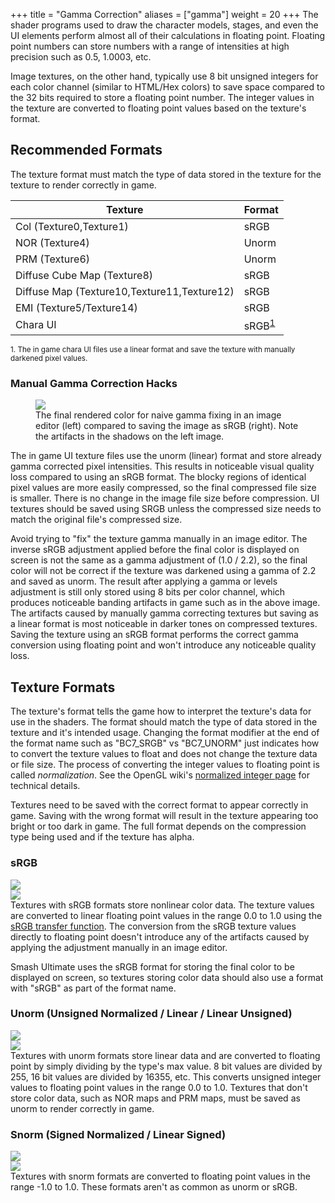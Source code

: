 +++
title = "Gamma Correction"
aliases = ["gamma"]
weight = 20
+++
The shader programs used to draw the character models, stages, and even the UI elements perform almost all of their 
calculations in floating point. Floating point numbers can store numbers with a range of intensities at high precision such as 
0.5, 1.0003, etc. 

Image textures, on the other hand, typically use 8 bit unsigned integers for each color channel (similar to HTML/Hex colors) to save space compared to the 32 bits required to store a 
floating point number. The integer values in the texture 
are converted to floating point values based on the texture's format.

## Recommended Formats 
The texture format must match the type of data stored in the texture for the texture to render correctly in game.
<table class="table table-striped">
    <thead>
        <tr>
            <th scope="col" class="w-25">Texture</th>
            <th scope="col">Format</th>
        </tr>
    </thead>
    <tbody>
        <tr>
            <td>Col (Texture0,Texture1)</td>
            <td>sRGB</td>
        </tr>
        <tr>
            <td>NOR (Texture4)</td>
            <td>Unorm</td>
        </tr>
        <tr>
            <td>PRM (Texture6)</td>
            <td>Unorm</td>
        </tr>
        <tr>
            <td>Diffuse Cube Map (Texture8)</td>
            <td>sRGB</td>
        </tr>
        <tr>
            <td>Diffuse Map (Texture10,Texture11,Texture12)</td>
            <td>sRGB</td>
        </tr>
        <tr>
            <td>EMI (Texture5/Texture14)</td>
            <td>sRGB</td>
        </tr>
        <tr>
            <td>Chara UI</td>
            <td>sRGB<sup><a href="#fn1" id="ref1">1</a></sup></td>
        </tr>
    </tbody>
</table>
<sup id="fn1">1. The in game chara UI files use a linear format and save the texture with manually darkened pixel values.</sup>

### Manual Gamma Correction Hacks
<figure class="figure">
    <img src="palu_comparison.png" height="auto" width="auto">
    <figcaption class="figure-caption text-center">The final rendered color for naive gamma fixing in an image editor (left) compared to saving the image as sRGB (right). 
        Note the artifacts in the shadows on the left image.</figcaption>
</figure>
The in game UI texture files use the unorm (linear) format and store already gamma corrected pixel intensities. This results in noticeable visual quality loss compared to using an sRGB format. The blocky regions of identical pixel values are more easily compressed, so the final compressed file size is smaller. There is no change in the image file size before compression. UI textures should be saved using SRGB unless the compressed size needs to match the original file's compressed size. 

Avoid trying to "fix" the texture gamma manually in an image editor. The inverse sRGB adjustment applied before the final color is displayed on screen is not the same as 
a gamma adjustment of (1.0 / 2.2), so the final color will not be correct if the texture was darkened using a gamma of 2.2 and saved as unorm. 
The result after applying a gamma or levels adjustment is still only stored using 8 bits per color channel, which produces noticeable banding artifacts in game such as in the above image. The artifacts caused by manually gamma correcting textures but saving as a linear format is most noticeable in darker tones on compressed textures.
Saving the texture using an sRGB format performs the correct gamma conversion using floating point and won't introduce any noticeable quality loss.  

## Texture Formats 
The texture's format tells the game how to interpret the texture's data for use in the shaders. The format should match the type of data stored in the texture and it's intended usage. 
Changing the format modifier at the end of the format name such as "BC7_SRGB" vs "BC7_UNORM" just indicates how to convert the texture values to float and does not change the texture data or file size.
The process of converting the integer values to floating point is called *normalization*. 
See the OpenGL wiki's <a href="https://www.khronos.org/opengl/wiki/Normalized_Integer" target="_blank">normalized integer page</a> for technical details. 

Textures need to be saved with the correct format to appear correctly in game. Saving with the wrong format will result in the texture appearing 
too bright or too dark in game. The full format depends on the compression type being used and if the texture has alpha. 

### sRGB
<div class="row">
    <div class="col-md-5 d-flex align-items-center justify-content-center">
        <img class="img-fluid" src="srgb_srgb.jpg">
    </div>
    <div class="col-md-7 d-flex align-items-center justify-content-center">
        <img class="img-fluid" src="srgb_to_float.png">
    </div>
</div>
Textures with sRGB formats store nonlinear color data. The texture values are converted to linear floating point values in the range 0.0 to 1.0 using the 
<a href="https://en.wikipedia.org/wiki/SRGB#The_sRGB_transfer_function_(%22gamma%22)" target="_blank">sRGB transfer function</a>. 
The conversion from the sRGB texture values directly to floating point doesn't introduce any of the artifacts caused by applying the adjustment manually in an image editor.

Smash Ultimate uses the sRGB format for storing the final color to be displayed on screen, 
so textures storing color data should also use a format with "sRGB" as part of the format name.

### Unorm (Unsigned Normalized / Linear / Linear Unsigned)
<div class="row">
    <div class="col-md-5 d-flex align-items-center justify-content-center">
        <img class="img-fluid" src="unorm_srgb.jpg">
    </div>
    <div class="col-md-7 d-flex align-items-center justify-content-center">
        <img class="img-fluid" src="unorm_to_float.png">
    </div>
</div>
Textures with unorm formats store linear data and are converted to floating point by simply dividing by the type's max value. 
8 bit values are divided by 255, 16 bit values are divided by 16355, etc. This converts unsigned integer values to floating point values in the range 0.0 to 1.0. 
Textures that don't store color data, such as NOR maps and PRM maps, must be saved as unorm to render correctly in game.

### Snorm (Signed Normalized / Linear Signed)
<div class="row">
    <div class="col-md-5 d-flex align-items-center justify-content-center">
        <img class="img-fluid" src="snorm_srgb.jpg">
    </div>
    <div class="col-md-7 d-flex align-items-center justify-content-center">
        <img class="img-fluid" src="snorm_to_float.png">
    </div>
</div>
Textures with snorm formats are converted to floating point values in the range -1.0 to 1.0. These formats aren't as common as unorm or sRGB. 


